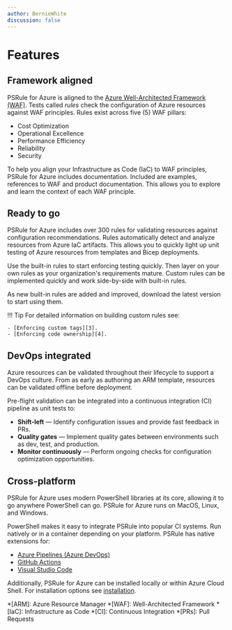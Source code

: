 ```yaml
---
author: BernieWhite
discussion: false
---
```


# Features

## Framework aligned

PSRule for Azure is aligned to the [Azure Well-Architected Framework (WAF)][2].
Tests called _rules_ check the configuration of Azure resources against WAF principles.
Rules exist across five (5) WAF pillars:

- Cost Optimization
- Operational Excellence
- Performance Efficiency
- Reliability
- Security

To help you align your Infrastructure as Code (IaC) to WAF principles, PSRule for Azure includes documentation.
Included are examples, references to WAF and product documentation.
This allows you to explore and learn the context of each WAF principle.

  [2]: https://docs.microsoft.com/azure/architecture/framework/

## Ready to go

PSRule for Azure includes over 300 rules for validating resources against configuration recommendations.
Rules automatically detect and analyze resources from Azure IaC artifacts.
This allows you to quickly light up unit testing of Azure resources from templates and Bicep deployments.

Use the built-in rules to start enforcing testing quickly.
Then layer on your own rules as your organization's requirements mature.
Custom rules can be implemented quickly and work side-by-side with built-in rules.

As new built-in rules are added and improved, download the latest version to start using them.

!!! Tip
    For detailed information on building custom rules see:

    - [Enforcing custom tags][3].
    - [Enforcing code ownership][4].

  [3]: customization/enforce-custom-tags.md
  [4]: customization/enforce-codeowners.md

## DevOps integrated

Azure resources can be validated throughout their lifecycle to support a DevOps culture.
From as early as authoring an ARM template, resources can be validated offline before deployment.

Pre-flight validation can be integrated into a continuous integration (CI) pipeline as unit tests to:

- **Shift-left** &mdash; Identify configuration issues and provide fast feedback in PRs.
- **Quality gates** &mdash; Implement quality gates between environments such as dev, test, and production.
- **Monitor continuously** &mdash; Perform ongoing checks for configuration optimization opportunities.

## Cross-platform

PSRule for Azure uses modern PowerShell libraries at its core,
allowing it to go anywhere PowerShell can go.
PSRule for Azure runs on MacOS, Linux, and Windows.

PowerShell makes it easy to integrate PSRule into popular CI systems.
Run natively or in a container depending on your platform.
PSRule has native extensions for:

- [Azure Pipelines (Azure DevOps)][5]
- [GitHub Actions][6]
- [Visual Studio Code][7]

Additionally, PSRule for Azure can be installed locally or within Azure Cloud Shell.
For installation options see [installation][8].

  [5]: https://marketplace.visualstudio.com/items?itemName=bewhite.ps-rule
  [6]: https://github.com/marketplace/actions/psrule
  [7]: https://marketplace.visualstudio.com/items?itemName=bewhite.psrule-vscode
  [8]: install-instructions.md

*[ARM]: Azure Resource Manager
*[WAF]: Well-Architected Framework
*[IaC]: Infrastructure as Code
*[CI]: Continuous Integration
*[PRs]: Pull Requests
